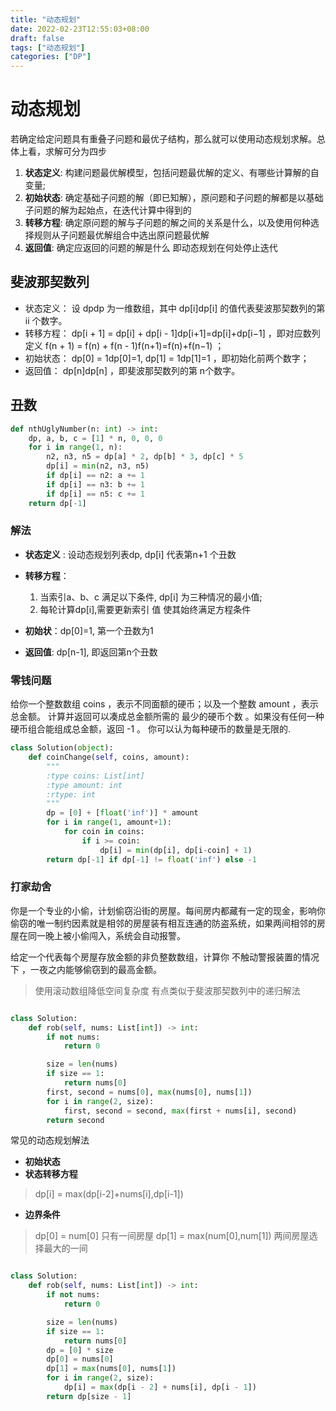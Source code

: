 ```yaml
---
title: "动态规划"
date: 2022-02-23T12:55:03+08:00
draft: false
tags: ["动态规划"]
categories: ["DP"]
---
```


# 动态规划


若确定给定问题具有重叠子问题和最优子结构，那么就可以使用动态规划求解。总体上看，求解可分为四步
1. **状态定义**:  构建问题最优解模型，包括问题最优解的定义、有哪些计算解的自变量;
2. **初始状态**:  确定基础子问题的解（即已知解），原问题和子问题的解都是以基础子问题的解为起始点，在迭代计算中得到的
3. **转移方程**: 确定原问题的解与子问题的解之间的关系是什么，以及使用何种选择规则从子问题最优解组合中选出原问题最优解
4. **返回值**: 确定应返回的问题的解是什么 即动态规划在何处停止迭代


## 斐波那契数列

- 状态定义： 设 dpdp 为一维数组，其中 dp[i]dp[i] 的值代表斐波那契数列的第 ii 个数字。
- 转移方程： dp[i + 1] = dp[i] + dp[i - 1]dp[i+1]=dp[i]+dp[i−1] ，即对应数列定义 f(n + 1) = f(n) + f(n - 1)f(n+1)=f(n)+f(n−1) ；
- 初始状态： dp[0] = 1dp[0]=1, dp[1] = 1dp[1]=1 ，即初始化前两个数字；
- 返回值： dp[n]dp[n] ，即斐波那契数列的第 n个数字。


## 丑数


```python
def nthUglyNumber(n: int) -> int:
    dp, a, b, c = [1] * n, 0, 0, 0
    for i in range(1, n):
        n2, n3, n5 = dp[a] * 2, dp[b] * 3, dp[c] * 5
        dp[i] = min(n2, n3, n5)
        if dp[i] == n2: a += 1
        if dp[i] == n3: b += 1
        if dp[i] == n5: c += 1
    return dp[-1]
```

### 解法

- **状态定义** : 设动态规划列表dp, dp[i] 代表第n+1 个丑数
- **转移方程**：
    1. 当索引a、b、c 满足以下条件, dp[i] 为三种情况的最小值;
    2. 每轮计算dp[i],需要更新索引 值 使其始终满足方程条件


- **初始状**：dp[0]=1, 第一个丑数为1
- **返回值**: dp[n-1], 即返回第n个丑数


### 零钱问题

给你一个整数数组 coins ，表示不同面额的硬币；以及一个整数 amount ，表示总金额。
计算并返回可以凑成总金额所需的 最少的硬币个数 。如果没有任何一种硬币组合能组成总金额，返回 -1 。
你可以认为每种硬币的数量是无限的.

```python
class Solution(object):
    def coinChange(self, coins, amount):
        """
        :type coins: List[int]
        :type amount: int
        :rtype: int
        """
        dp = [0] + [float('inf')] * amount
        for i in range(1, amount+1):
            for coin in coins:
                if i >= coin:
                    dp[i] = min(dp[i], dp[i-coin] + 1)
        return dp[-1] if dp[-1] != float('inf') else -1

```

### 打家劫舍

你是一个专业的小偷，计划偷窃沿街的房屋。每间房内都藏有一定的现金，影响你偷窃的唯一制约因素就是相邻的房屋装有相互连通的防盗系统，如果两间相邻的房屋在同一晚上被小偷闯入，系统会自动报警。

给定一个代表每个房屋存放金额的非负整数数组，计算你 不触动警报装置的情况下 ，一夜之内能够偷窃到的最高金额。


> 使用滚动数组降低空间复杂度 有点类似于斐波那契数列中的递归解法
```python

class Solution:
    def rob(self, nums: List[int]) -> int:
        if not nums:
            return 0

        size = len(nums)
        if size == 1:
            return nums[0]
        first, second = nums[0], max(nums[0], nums[1])
        for i in range(2, size):
            first, second = second, max(first + nums[i], second)
        return second
```

常见的动态规划解法

- **初始状态**
- **状态转移方程**
> dp[i] = max(dp[i-2]+nums[i],dp[i-1])
- **边界条件**
> dp[0] = num[0] 只有一间房屋
> dp[1] = max(num[0],num[1]) 两间房屋选择最大的一间

```python

class Solution:
    def rob(self, nums: List[int]) -> int:
        if not nums:
            return 0

        size = len(nums)
        if size == 1:
            return nums[0]
        dp = [0] * size
        dp[0] = nums[0]
        dp[1] = max(nums[0], nums[1])
        for i in range(2, size):
            dp[i] = max(dp[i - 2] + nums[i], dp[i - 1])
        return dp[size - 1]

```
